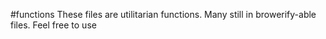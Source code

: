 #functions
These files are utilitarian functions. Many still in browerify-able files. Feel free to use